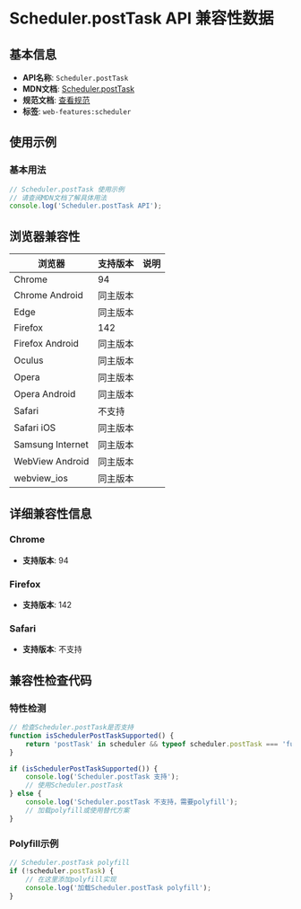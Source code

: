 # Scheduler.postTask API 兼容性数据

## 基本信息

- **API名称**: `Scheduler.postTask`
- **MDN文档**: [Scheduler.postTask](https://developer.mozilla.org/docs/Web/API/Scheduler/postTask)
- **规范文档**: [查看规范](https://wicg.github.io/scheduling-apis/#dom-scheduler-posttask)
- **标签**: `web-features:scheduler`

## 使用示例

### 基本用法

```javascript
// Scheduler.postTask 使用示例
// 请查阅MDN文档了解具体用法
console.log('Scheduler.postTask API');
```

## 浏览器兼容性

| 浏览器 | 支持版本 | 说明 |
|--------|----------|------|
| Chrome | 94 |  |
| Chrome Android | 同主版本 |  |
| Edge | 同主版本 |  |
| Firefox | 142 |  |
| Firefox Android | 同主版本 |  |
| Oculus | 同主版本 |  |
| Opera | 同主版本 |  |
| Opera Android | 同主版本 |  |
| Safari | 不支持 |  |
| Safari iOS | 同主版本 |  |
| Samsung Internet | 同主版本 |  |
| WebView Android | 同主版本 |  |
| webview_ios | 同主版本 |  |

## 详细兼容性信息

### Chrome

- **支持版本**: 94

### Firefox

- **支持版本**: 142

### Safari

- **支持版本**: 不支持

## 兼容性检查代码

### 特性检测

```javascript
// 检查Scheduler.postTask是否支持
function isSchedulerPostTaskSupported() {
    return 'postTask' in scheduler && typeof scheduler.postTask === 'function';
}

if (isSchedulerPostTaskSupported()) {
    console.log('Scheduler.postTask 支持');
    // 使用Scheduler.postTask
} else {
    console.log('Scheduler.postTask 不支持，需要polyfill');
    // 加载polyfill或使用替代方案
}
```

### Polyfill示例

```javascript
// Scheduler.postTask polyfill
if (!scheduler.postTask) {
    // 在这里添加polyfill实现
    console.log('加载Scheduler.postTask polyfill');
}
```

